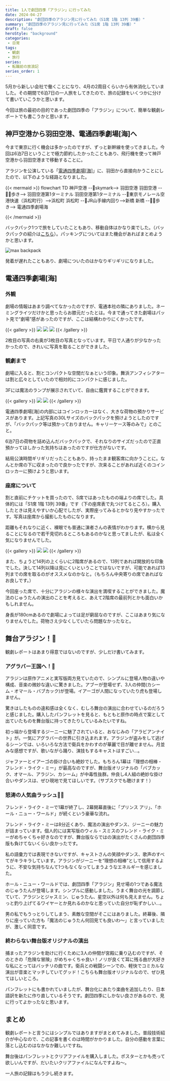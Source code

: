 ```yaml
---
title: 1人で劇団四季「アラジン」に行ってみた
date: 2024-04-27
description: "劇団四季のアラジン見に行ってみた（S1席 1階 13列 39番）"
summary: "劇団四季のアラジン見に行ってみた（S1席 1階 13列 39番）"
draft: false
heroStyle: "background"
categories:
 - 日常
tags:
 - 観劇
 - 旅行
series:
 - 転職前の放浪記
series_order: 1
---
```


5月から新しい会社で働くことになり、4月の2周目くらいから有休消化していました。その期間で6泊7日の一人旅をしてきたので、旅の記録をいくつかに分けて書いていこうかと思います。

今回は旅の最初の目的であった劇団四季の「アラジン」について、簡単な観劇レポートでも書こうかと思います。

## 神戸空港から羽田空港、電通四季劇場\[海\]へ

今まで東京に行く機会は多かったのですが、ずっと新幹線を使ってきました。今回は6泊7日ということで極力節約したかったこともあり、飛行機を使って神戸空港から羽田空港まで移動することに。

アラジンを公演している「[電通四季劇場\[海\]](https://www.shiki.jp/theatres/0905/)」に、羽田から直接向かうことにしたので、以下のような経路となりました。

{{< mermaid >}}
flowchart TD
    神戸空港 --🛫skymark--> 羽田空港
    羽田空港 --🚶‍♂️歩き--> 羽田空港第1ターミナル
    羽田空港第1ターミナル --🚟東京モノレール空港快速（浜松町行）-->浜松町
    浜松町 --🚃JR山手線内回り-->新橋
    新橋 --🚶‍♂️歩き--> 電通四季劇場海

{{< /mermaid >}}

バックパック1つで旅をしていたこともあり、移動自体はかなり楽でした。（バックパックの紹介は[こちら](/posts/2023/max-backpack)）。パッキングについてはまた機会があればまとめようかと思います。

![max backpack](backpack.png)

発着が遅れたこともあり、劇場についたのはかなりギリギリになりました。

## 電通四季劇場\[海\]

### 外観

劇場の情報はあまり調べてなかったのですが、電通本社の隣にありました。ネーミングライツだけかと思ったらお膝元だったとは。今まで通ってきた劇場はパット見で“劇場”感があったのですが、ここは結構わかりにくかったです。

{{< gallery >}}
  <img src="dentsu.png" class="grid-w33" />
  <img src="caretta.png" class="grid-w33" />
  <img src="featured-aladdin.png" class="grid-w33" />
{{< /gallery >}}

2枚目の写真の右奥が3枚目の写真となっています。平日で人通りが少なかったかったので、きれいに写真を取ることができました。

### 観劇まで

劇場に入ると、割とコンパクトな空間だなぁという印象。舞浜アンフィシアターは割と広々としていたので相対的にコンパクトに感じました。

3Fには魔法のランプが展示されていて、自由に鑑賞することができます。

{{< gallery >}}
  <img src="umi01.png" class="grid-w45" />
  <img src="umi03.png" class="grid-w33" />
{{< /gallery >}}

電通四季劇場\[海\]の内部にはコインロッカーはなく、大きな荷物の預かりサービスがあります。上記写真の30Lサイズのバックパックを預けようとしたのですが、「バックパック等は預かっておりません。キャリーケース等のみで」とのこと。

6泊7日の荷物を詰め込んだバックパックで、それなりのサイズだったので正直預かってほしかった気持ちはあったのですが仕方がないです。

結局公演時間ギリギリだったこともあり、持ったまま観客席に向かうことに。なんとか席の下に収まったので良かったですが、次来ることがあれば近くのコインロッカーに預けようと思います。

### 座席について

割と直前にチケットを買ったので、S席ではあったものの端よりの席でした。具体的には「S1席 1階 13列 39番」です（下の座席表で丸つけてるところ）。購入したときは見えやすいか心配でしたが、実際座ってみるとかなり見やすかったです。写真は座席から撮影したものになります。

距離もそれなりに近く、裸眼でも普通に演者さんの表情がわかります。横から見ることになるので若干見切れるところもあるのかなと思ってましたが、私は全く気になりませんでした。

{{< gallery >}}
  <img src="umi-seat.png" class="grid-w45" />
  <img src="umi02.png" class="grid-w45" />
{{< /gallery >}}

また、ちょうど14列の上くらいに2階席があるので、13列であれば開放的な印象でした。決して14列以降は見にくいということではないですが、可能であれば13列までの席を取るのがオススメなのかなと。（もちろん中央寄りの席であればなお良しです。）

今回座った席で、十分にアラジンの様々な演出を満喫することができました。魔法のじゅうたんの演出のことを考えると、あえて2階席の最前列とかも面白いかもしれません。

身長が180cmあるので劇場によっては足が窮屈なのですが、ここはあまり気になりませんでした。荷物さえ少なくしていたら問題なかったなと。

## 舞台アラジン！🧞

観劇レポートはあまり得意ではないのですが、少しだけ書いてみます。

### アグラバー王国へ！🏰

アラジンは原作アニメと実写版両方見ていたので、シンプルに登場人物の違いや構成、音楽の微妙な違いに驚きました。アブーが登場せず、3人の仲間(カシーム・オマール・バブカック)が登場。イアーゴが人間になっていたり虎も登場しません。

驚きはしたものの違和感は全くなく、むしろ舞台の演出に合わせているのだろうと感じました。購入したパンフレットを見ると、もともと原作の時点で案として出ていたものを舞台版に持ってきたりしているみたいですね。

初っ端から登場するジーニーに魅了されていると、おなじみの「アラビアンナイト」が。一気にアグラバーの世界に引き込まれます。アラジンが盗みをして逃げるシーンでは、いろいろな方法で衛兵をかわすのが華麗で目が離せません。月並みな感想ですが、歌いながら踊り、演技もするキャストはすごい...。

ジャファーとイアーゴの掛け合いも絶妙でした。もちろん1幕は「理想の相棒 - フレンド・ライク・ミー」が最高なのですが、舞台版オリジナルの「バブカック、オマール、アラジン、カシーム」が中毒性抜群。仲良し4人組の絶妙な掛け合いやダンスは、ぜひ現地で見てほしいです。（サブスクでも聴けます！）

### 怒涛の人気曲ラッシュ🕺💃

フレンド・ライク・ミーで1幕が終了し、2幕開幕直後に「プリンス アリ」、「ホール・ニュー・ワールド」が続くという豪華な流れ。

フレンド・ライク・ミーは8分近くあり、魔法の演出やダンス、ジーニーの魅力が詰まっています。個人的には実写版のウィル・スミスのフレンド・ライク・ミーがめちゃくちゃ好きなのですが、舞台版ならではの演出がたくさんの劇団四季版も負けてないくらい良かったです。

私の語彙力では表現できないですが、キャストさんの笑顔やダンス、歌声のすべてがキラキラしています。アラジンがジーニーを“理想の相棒”として信用するように、不安な気持ちなんて1つもなくなってしまうようなエネルギーを感じました。

ホール・ニュー・ワールドでは、劇団四季「アラジン」見せ場の1つである魔法のじゅうたんが登場します。シンプルに感動しました。うまく舞台の光を調節していて、アラジンとジャスミン、じゅうたん、星空以外は何も見えません。ちょっと釣り上げてるワイヤーとか見れるのかなと思っていた自分が恥ずかしい...。

男の私でもうっとりしてしまう、素敵な空間がそこにはありました。終幕後、隣りに座っていた方も「魔法のじゅうたん何回見ても良いわ～」と言っていましたが、激しく同意です。

### 終わらない舞台版オリジナルの演出

捕まったアラジンを助けに行くために3人の仲間が宮殿に乗り込むのですが、そのときの「危険な冒険」がめちゃくちゃ良い！ノリが良くて耳に残る曲が大好きな私にとってはバッチリの曲です。衛兵との戦闘シーンでの、軽快でコミカルな演出が音楽とマッチしていてグッド！こちらも舞台版オリジナルなので、ぜひ見てほしいところ。

パンフレットにも書かれていましたが、舞台化にあたり楽曲を追加したり、日本語訳を新たに作り直しているそうです。劇団四季にしかない良さがあるので、見に行ってよかったなと思います。

## まとめ

観劇レポートと言うにはシンプルではありますがまとめてみました。普段技術紹介が中心なので、この記事を書くのは時間がかかりました。自分の感動を言葉に落とし込むのはなかなか難しいですね。

舞台後はパンフレットとクリアファイルを購入しました。ポスターとかも売って欲しいんですが、だいたいクリアファイルになんですよね～。

一人旅の記録はもう少し続きます。
